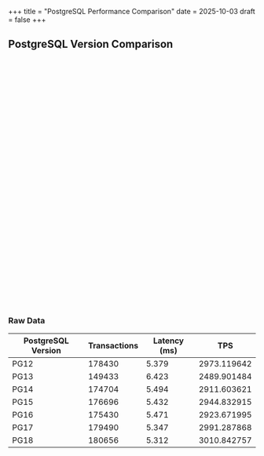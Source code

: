 +++
title = "PostgreSQL Performance Comparison"
date = 2025-10-03
draft = false
+++

## PostgreSQL Version Comparison

<div style="height: 500px;">
    <canvas id="performanceChart"></canvas>
</div>
<script src="https://cdn.jsdelivr.net/npm/chart.js"></script>

### Raw Data

| PostgreSQL Version | Transactions | Latency (ms) | TPS |
|-------------------|--------------|--------------|-----|
| PG12 | 178430 | 5.379 | 2973.119642 |
| PG13 | 149433 | 6.423 | 2489.901484 |
| PG14 | 174704 | 5.494 | 2911.603621 |
| PG15 | 176696 | 5.432 | 2944.832915 |
| PG16 | 175430 | 5.471 | 2923.671995 |
| PG17 | 179490 | 5.347 | 2991.287868 |
| PG18 | 180656 | 5.312 | 3010.842757 |

<script>
document.addEventListener('DOMContentLoaded', function() {
    const ctx = document.getElementById('performanceChart');
    const data = {
        labels: ['PG12', 'PG13', 'PG14', 'PG15', 'PG16', 'PG17', 'PG18'],
        datasets: [
            {
                label: 'Transactions Processed',
                data: [178430,149433,174704,176696,175430,179490,180656],
                borderColor: 'rgb(255, 99, 132)',
                backgroundColor: 'rgba(255, 99, 132, 0.5)',
                yAxisID: 'y'
            },
            {
                label: 'Latency Average (ms)',
                data: [5.379,6.423,5.494,5.432,5.471,5.347,5.312],
                borderColor: 'rgb(54, 162, 235)',
                backgroundColor: 'rgba(54, 162, 235, 0.5)',
                yAxisID: 'y1'
            },
            {
                label: 'TPS',
                data: [2973.119642,2489.901484,2911.603621,2944.832915,2923.671995,2991.287868,3010.842757],
                borderColor: 'rgb(75, 192, 192)',
                backgroundColor: 'rgba(75, 192, 192, 0.5)',
                yAxisID: 'y2'
            }
        ]
    };

    const config = {
        type: 'bar',
        data: data,
        options: {
            responsive: true,
            interaction: {
                mode: 'index',
                intersect: false,
            },
            stacked: false,
            scales: {
                y: {
                    type: 'linear',
                    display: true,
                    position: 'left',
                    title: {
                        display: true,
                        text: 'Transactions'
                    }
                },
                y1: {
                    type: 'linear',
                    display: true,
                    position: 'right',
                    title: {
                        display: true,
                        text: 'Latency (ms)'
                    },
                    grid: {
                        drawOnChartArea: false
                    }
                },
                y2: {
                    type: 'linear',
                    display: true,
                    position: 'right',
                    title: {
                        display: true,
                        text: 'TPS'
                    },
                    grid: {
                        drawOnChartArea: false
                    }
                }
            }
        }
    };

    new Chart(ctx, config);
});
</script>
